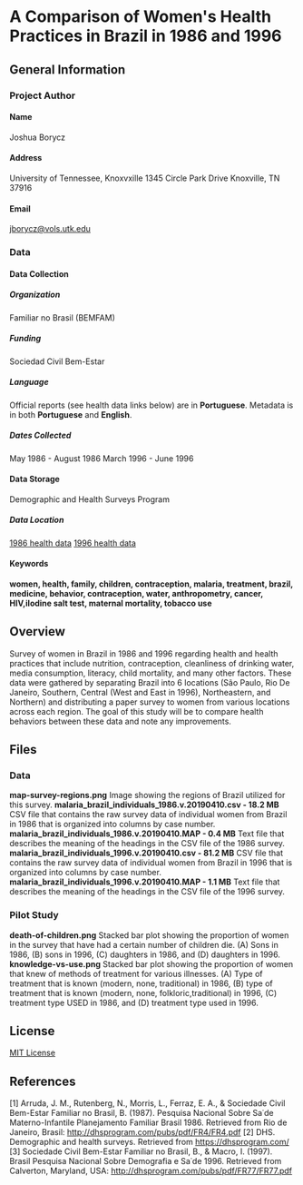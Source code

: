 # A Comparison of Women's Health Practices in Brazil in 1986 and 1996
## General Information
### Project Author
#### Name
Joshua Borycz
#### Address
University of Tennessee, Knoxvxille
1345 Circle Park Drive
Knoxville, TN 37916
#### Email
jborycz@vols.utk.edu

### Data
#### Data Collection
##### Organization
Familiar no Brasil (BEMFAM)
##### Funding
Sociedad Civil Bem-Estar 
##### Language
Official reports (see health data links below) are in **Portuguese**. Metadata is in both **Portuguese** and **English**.
##### Dates Collected
May 1986 - August 1986
March 1996 - June 1996
#### Data Storage
Demographic and Health Surveys Program
##### Data Location
[1986 health data](https://dhsprogram.com/what-we-do/survey/survey-display-2.cfm)
[1996 health data](https://dhsprogram.com/what-we-do/survey/survey-display-85.cfm)
#### Keywords
**women, health, family, children, contraception, malaria, treatment, brazil, medicine, behavior, contraception, water, anthropometry, cancer, HIV,iIodine salt test, maternal mortality, tobacco use**

## Overview
Survey of women in Brazil in 1986 and 1996 regarding health and health practices that include nutrition, contraception, cleanliness of drinking water, media consumption, literacy, child mortality, and many other factors. These data were gathered by separating Brazil into 6 locations (São Paulo, Rio De Janeiro, Southern, Central (West and East in 1996), Northeastern, and Northern) and distributing a paper survey to women from various locations across each region. The goal of this study will be to compare health behaviors between these data and note any improvements. 

## Files
### Data
**map-survey-regions.png** 
Image showing the regions of Brazil utilized for this survey.
**malaria_brazil_individuals_1986.v.20190410.csv - 18.2 MB**
CSV file that contains the raw survey data of individual women from Brazil in 1986 that is organized into columns by case number. 
**malaria_brazil_individuals_1986.v.20190410.MAP - 0.4 MB**
Text file that describes the meaning of the headings in the CSV file of the 1986 survey.
**malaria_brazil_individuals_1996.v.20190410.csv - 81.2 MB**
CSV file that contains the raw survey data of individual women from Brazil in 1996 that is organized into columns by case number. 
**malaria_brazil_individuals_1996.v.20190410.MAP - 1.1 MB**
Text file that describes the meaning of the headings in the CSV file of the 1996 survey.
### Pilot Study
**death-of-children.png**
Stacked bar plot showing the proportion of women in the survey that have had a certain number of children die. (A) Sons in 1986, (B) sons in 1996, (C) daughters in 1986, and (D) daughters in 1996.
**knowledge-vs-use.png**
Stacked bar plot showing the proportion of women that knew of methods of treatment for various illnesses. (A) Type of treatment that is known (modern, none, traditional) in 1986, (B) type of treatment that is known (modern, none, folkloric,traditional) in 1996, (C) treatment type USED in 1986, and (D) treatment type used in 1996.

## License
[MIT License](https://opensource.org/licenses/MIT)

## References
[1] Arruda, J. M., Rutenberg, N., Morris, L., Ferraz, E. A., & Sociedade Civil Bem-Estar Familiar no Brasil, B. (1987). Pesquisa Nacional Sobre Sa˙de Materno-Infantile Planejamento Familiar Brasil 1986. Retrieved from Rio de Janeiro, Brasil: http://dhsprogram.com/pubs/pdf/FR4/FR4.pdf
[2] DHS. Demographic and health surveys. Retrieved from https://dhsprogram.com/
[3] Sociedade Civil Bem-Estar Familiar no Brasil, B., & Macro, I. (1997). Brasil Pesquisa Nacional Sobre Demografia e Sa˙de 1996. Retrieved from Calverton, Maryland, USA: http://dhsprogram.com/pubs/pdf/FR77/FR77.pdf

